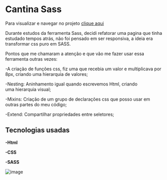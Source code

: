 
# Cantina Sass

Para visualizar e navegar no projeto <a href="https://mayaraplaza.github.io/Estudos-FrontEnd-Alura/CantinaSass/"> clique aqui</a>

Durante estudos da ferramenta Sass, decidi refatorar uma
pagina que tinha estudado tempos atrás, não foi pensado em ser responsiva, a ideia era transformar css puro em SASS.

Pontos que me chamaram a atenção e que vão me fazer usar essa ferramenta outras vezes:

-A criação de funções css, fiz uma que recebia um valor e multiplicava por 8px, criando uma hierarquia de valores;

-Nesting: Aninhamento igual quando escrevemos Html, criando uma hierarquia visual;

-Mixins: Criação de um grupo de declarações css que posso usar em outras partes do meu código;

-Extend: Compartilhar propriedades entre seletores;


## Tecnologias usadas

**-Html** 

**-CSS** 

**-SASS** 



![image](https://user-images.githubusercontent.com/74818185/232796448-165b34f7-ad05-4350-bb8f-dfe8218d6ea1.png)
